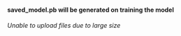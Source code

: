 #### saved_model.pb will be generated on training the model

###### Unable to upload files due to large size
